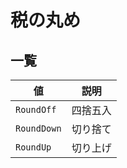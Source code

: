 

税の丸め
====


一覧
--




| 値 | 説明 |
| --- | --- |
| `RoundOff` | 四捨五入 |
| `RoundDown` | 切り捨て |
| `RoundUp` | 切り上げ |



